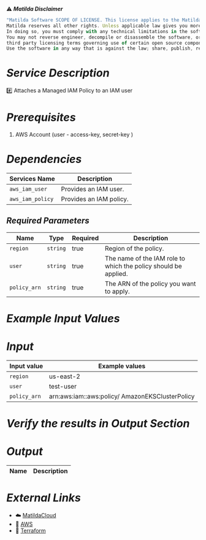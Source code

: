 :warning: ***Matilda Disclaimer***
```javascript
"Matilda Software SCOPE OF LICENSE. This license applies to the Matilda cloud product. The software is licensed, not sold. This agreement only gives you some rights to use the software. 
Matilda reserves all other rights. Unless applicable law gives you more rights despite this limitation, you may use the software only as expressly permitted in this agreement. 
In doing so, you must comply with any technical limitations in the software that only allow you to use it in certain ways. 
You may not reverse engineer, decompile or disassemble the software, or otherwise attempt to derive the source code for the software except and solely to the extent required by 
third party licensing terms governing use of certain open source components that may be included in the software; remove, minimize, block or modify any notices of Matilda or its suppliers in the software. 
Use the software in any way that is against the law; share, publish, rent or lease the software, or provide the software as a offering for others to use."
```

# *Service Description*
:hash: Attaches a Managed IAM Policy to an IAM user

# *Prerequisites*
1. AWS Account (user - access-key, secret-key )

# *Dependencies*
| **Services Name**        | **Description**                                                      |
|--------------------------|----------------------------------------------------------------------|
| `aws_iam_user`           | Provides an IAM user.                                                |
| `aws_iam_policy`           | Provides an IAM policy.                                                |



## *Required Parameters*
| Name | Type | Required | Description |
| --- | --- | --- | --- |
| `region` | `string` | true | Region of the policy. |
| `user` | `string` | true| The name of the IAM role to which the policy should be applied. |
| `policy_arn` | `string` | true | The ARN of the policy you want to apply. |



# *Example Input Values*
# *Input*

| Input value                       | Example values                                                                           |
|-----------------------------------|------------------------------------------------------------------------------------------|
| `region`                          | us-east-2                                                                                | 
| `user`                       | test-user                                                                |
| `policy_arn`                      | arn:aws:iam::aws:policy/     AmazonEKSClusterPolicy                                      |

# *Verify the results in Output Section*
# *Output*
| Name | Description |
| ------------- | ------------- |


# *External Links*
* :cloud: [MatildaCloud](https://www.matildacloud.com/docs/ "Matildacloud")
* :link: [AWS](https://aws.amazon.com/console/)
* :link: [Terraform](https://registry.terraform.io/providers/hashicorp/aws/latest/docs/resources/iam_user_policy_attachment)